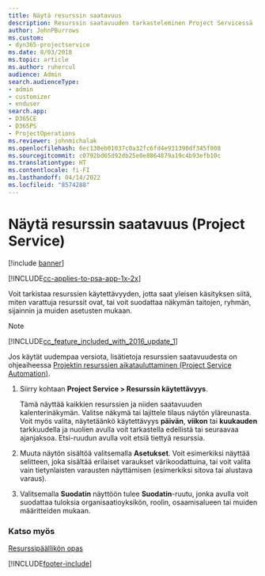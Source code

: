 ```yaml
---
title: Näytä resurssin saatavuus
description: Resurssin saatavuuden tarkasteleminen Project Servicessä
author: JohnPBurrows
ms.custom:
- dyn365-projectservice
ms.date: 8/03/2018
ms.topic: article
ms.author: ruhercul
audience: Admin
search.audienceType:
- admin
- customizer
- enduser
search.app:
- D365CE
- D365PS
- ProjectOperations
ms.reviewer: johnmichalak
ms.openlocfilehash: 6ec130eb01037c0a32fc6fd4e931390df345f008
ms.sourcegitcommit: c0792bd65d92db25e0e8864879a19c4b93efb10c
ms.translationtype: HT
ms.contentlocale: fi-FI
ms.lasthandoff: 04/14/2022
ms.locfileid: "8574288"
---
```

# <a name="view-resource-availability-project-service"></a>Näytä resurssin saatavuus (Project Service)

[!include [banner](../includes/psa-now-project-operations.md)]

[!INCLUDE[cc-applies-to-psa-app-1x-2x](../includes/cc-applies-to-psa-app-1x-2x.md)]

Voit tarkistaa resurssien käytettävyyden, jotta saat yleisen käsityksen siitä, miten varattuja resurssit ovat, tai voit suodattaa näkymän taitojen, ryhmän, sijainnin ja muiden asetusten mukaan.  
  
> [!NOTE]
> [!INCLUDE[cc_feature_included_with_2016_update_1](../includes/cc-feature-included-with-2016-update-1.md)]  
> 
>  Jos käytät uudempaa versiota, lisätietoja resurssien saatavuudesta on ohjeaiheessa [Projektin resurssien aikatauluttaminen (Project Service Automation)](../psa/schedule-resources-project.md).  

1. Siirry kohtaan **Project Service > Resurssin käytettävyys**.  

    Tämä näyttää kaikkien resurssien ja niiden saatavuuden kalenterinäkymän. Valitse näkymä tai lajittele tilaus näytön yläreunasta. Voit myös valita, näytetäänkö käytettävyys **päivän**, **viikon** tai **kuukauden** tarkkuudella ja nuolien avulla voit tarkastella edellistä tai seuraavaa ajanjaksoa. Etsi-ruudun avulla voit etsiä tiettyä resurssia.  

2. Muuta näytön sisältöä valitsemalla **Asetukset**. Voit esimerkiksi näyttää selitteen, joka sisältää erilaiset varaukset värikoodattuina, tai voit valita vain tietynlaisten varausten näyttämisen (esimerkiksi sitova tai alustava varaus).  

3. Valitsemalla **Suodatin** näyttöön tulee **Suodatin**-ruutu, jonka avulla voit suodattaa tuloksia organisaatioyksikön, roolin, osaamisalueen tai muiden määritteiden mukaan.  

### <a name="see-also"></a>Katso myös  
 [Resurssipäällikön opas](../psa/resource-manager-guide.md)


[!INCLUDE[footer-include](../includes/footer-banner.md)]
